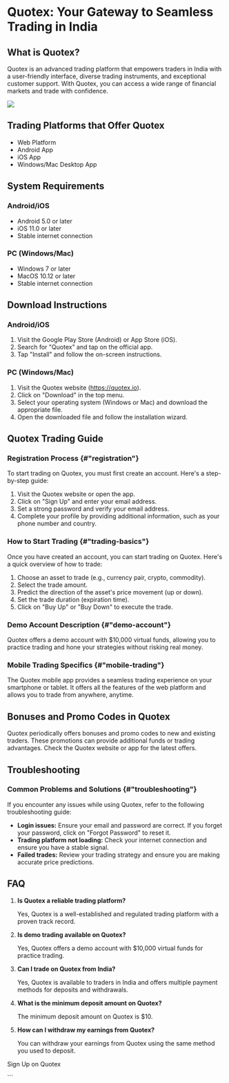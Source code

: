 # Quotex: Your Gateway to Seamless Trading in India

## What is Quotex?

Quotex is an advanced trading platform that empowers traders in India
with a user-friendly interface, diverse trading instruments, and
exceptional customer support. With Quotex, you can access a wide range
of financial markets and trade with confidence.

[![](https://static.quotex.io/files/12_en/300_250.jpg)](https://traff.sbs/brokerqxlid)

## Trading Platforms that Offer Quotex

-   Web Platform
-   Android App
-   iOS App
-   Windows/Mac Desktop App

## System Requirements

### Android/iOS

-   Android 5.0 or later
-   iOS 11.0 or later
-   Stable internet connection

### PC (Windows/Mac)

-   Windows 7 or later
-   MacOS 10.12 or later
-   Stable internet connection

## Download Instructions

### Android/iOS

1.  Visit the Google Play Store (Android) or App Store (iOS).
2.  Search for "Quotex" and tap on the official app.
3.  Tap "Install" and follow the on-screen instructions.

### PC (Windows/Mac)

1.  Visit the Quotex website (https://quotex.io).
2.  Click on "Download" in the top menu.
3.  Select your operating system (Windows or Mac) and download the
    appropriate file.
4.  Open the downloaded file and follow the installation wizard.

## Quotex Trading Guide

### Registration Process {#"registration"}

To start trading on Quotex, you must first create an account. Here\'s a
step-by-step guide:

1.  Visit the Quotex website or open the app.
2.  Click on "Sign Up" and enter your email address.
3.  Set a strong password and verify your email address.
4.  Complete your profile by providing additional information, such as
    your phone number and country.

### How to Start Trading {#"trading-basics"}

Once you have created an account, you can start trading on Quotex.
Here\'s a quick overview of how to trade:

1.  Choose an asset to trade (e.g., currency pair, crypto, commodity).
2.  Select the trade amount.
3.  Predict the direction of the asset\'s price movement (up or down).
4.  Set the trade duration (expiration time).
5.  Click on "Buy Up" or "Buy Down" to execute the trade.

### Demo Account Description {#"demo-account"}

Quotex offers a demo account with \$10,000 virtual funds, allowing you
to practice trading and hone your strategies without risking real money.

### Mobile Trading Specifics {#"mobile-trading"}

The Quotex mobile app provides a seamless trading experience on your
smartphone or tablet. It offers all the features of the web platform and
allows you to trade from anywhere, anytime.

## Bonuses and Promo Codes in Quotex

Quotex periodically offers bonuses and promo codes to new and existing
traders. These promotions can provide additional funds or trading
advantages. Check the Quotex website or app for the latest offers.

## Troubleshooting

### Common Problems and Solutions {#"troubleshooting"}

If you encounter any issues while using Quotex, refer to the following
troubleshooting guide:

-   **Login issues:** Ensure your email and password are correct. If you
    forget your password, click on "Forgot Password" to reset it.
-   **Trading platform not loading:** Check your internet connection and
    ensure you have a stable signal.
-   **Failed trades:** Review your trading strategy and ensure you are
    making accurate price predictions.

## FAQ

1.  **Is Quotex a reliable trading platform?**

    Yes, Quotex is a well-established and regulated trading platform
    with a proven track record.

2.  **Is demo trading available on Quotex?**

    Yes, Quotex offers a demo account with \$10,000 virtual funds for
    practice trading.

3.  **Can I trade on Quotex from India?**

    Yes, Quotex is available to traders in India and offers multiple
    payment methods for deposits and withdrawals.

4.  **What is the minimum deposit amount on Quotex?**

    The minimum deposit amount on Quotex is \$10.

5.  **How can I withdraw my earnings from Quotex?**

    You can withdraw your earnings from Quotex using the same method you
    used to deposit.

Sign Up on Quotex

\`\`\`


